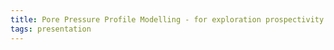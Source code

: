 ```yaml
---
title: Pore Pressure Profile Modelling - for exploration prospectivity and well planning. (Skulduggery or Science ?)
tags: presentation 
---
```

